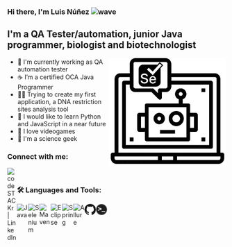 ### Hi there, I'm Luis Núñez <img alt="wave" width="26px" src="https://raw.githubusercontent.com/syedareehaquasar/syedareehaquasar/master/gifs/Hi.gif"/>

## I'm a QA Tester/automation, junior Java programmer, biologist and biotechnologist
<img src="https://raw.githubusercontent.com/luinungom/luinungom/master/Selenium.png" align="right" height="250" />

- :robot: I'm currently working as QA automation tester 
- :coffee: I’m a certified OCA Java Programmer
- :man_technologist: Trying to create my first application, a DNA restriction sites analysis tool
- :snake: I would like to learn Python and JavaScript in a near future
- :space_invader: I love videogames
- :microscope: I'm a science geek

### Connect with me:

[<img align="left" alt="codeSTACKr | LinkedIn" width="22px" src="https://cdn.jsdelivr.net/npm/simple-icons@v3/icons/linkedin.svg" />][linkedin]

<br />

### 🛠 Languages and Tools:


<img align="left" alt="Java" width="26px" src="https://cdn.worldvectorlogo.com/logos/java.svg" />
<img align="left" alt="Selenium" width="26px" src="https://avatars0.githubusercontent.com/u/983927?s=200&v=4" /> 
<img align="left" alt="Maven" width="26px" src="https://benjagarrido.com/wp-content/uploads/2015/08/apache_maven.png" /> 
<img align="left" alt="Eclipse" width="26px" src="https://cdn.worldvectorlogo.com/logos/eclipse-11.svg" />
<img align="left" alt="Spring" width="26px" src="https://seeklogo.com/images/S/spring-logo-9A2BC78AAF-seeklogo.com.png" />
<img align="left" alt="Allure" width="26px" src="https://avatars2.githubusercontent.com/u/5879127?s=280&v=4" /> 
<img align="left" alt="GitHub" width="26px" src="https://raw.githubusercontent.com/github/explore/78df643247d429f6cc873026c0622819ad797942/topics/github/github.png" />
<img align="left" alt="HTML5" width="26px" src="https://raw.githubusercontent.com/github/explore/80688e429a7d4ef2fca1e82350fe8e3517d3494d/topics/terminal/terminal.png" />
<br />

[linkedin]:https://www.linkedin.com/in/luisnunezgomez
